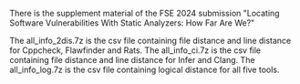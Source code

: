 There is the supplement material of the FSE 2024 submission "Locating Software Vulnerabilities With Static Analyzers: How Far Are We?"

The all_info_2dis.7z is the csv file containing file distance and line distance for Cppcheck, Flawfinder and Rats.
The all_info_ci.7z is the csv file containing file distance and line distance for Infer and Clang.
The all_info_log.7z is the csv file containing logical distance for all five tools.

